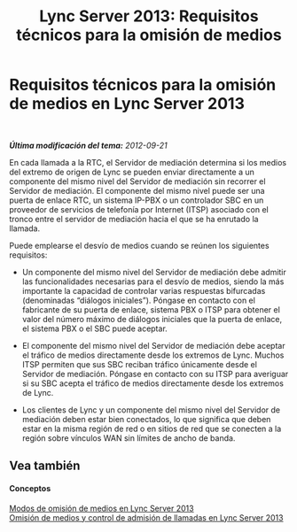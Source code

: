 ﻿---
title: 'Lync Server 2013: Requisitos técnicos para la omisión de medios'
TOCTitle: Requisitos técnicos para la omisión de medios
ms:assetid: 6162a204-0e7c-460a-8eb2-e592c6590a8a
ms:mtpsurl: https://technet.microsoft.com/es-es/library/Gg398435(v=OCS.15)
ms:contentKeyID: 48275435
ms.date: 01/07/2017
mtps_version: v=OCS.15
ms.translationtype: HT
---

# Requisitos técnicos para la omisión de medios en Lync Server 2013

 

_**Última modificación del tema:** 2012-09-21_

En cada llamada a la RTC, el Servidor de mediación determina si los medios del extremo de origen de Lync se pueden enviar directamente a un componente del mismo nivel del Servidor de mediación sin recorrer el Servidor de mediación. El componente del mismo nivel puede ser una puerta de enlace RTC, un sistema IP-PBX o un controlador SBC en un proveedor de servicios de telefonía por Internet (ITSP) asociado con el tronco entre el servidor de mediación hacia el que se ha enrutado la llamada.

Puede emplearse el desvío de medios cuando se reúnen los siguientes requisitos:

  - Un componente del mismo nivel del Servidor de mediación debe admitir las funcionalidades necesarias para el desvío de medios, siendo la más importante la capacidad de controlar varias respuestas bifurcadas (denominadas “diálogos iniciales”). Póngase en contacto con el fabricante de su puerta de enlace, sistema PBX o ITSP para obtener el valor del número máximo de diálogos iniciales que la puerta de enlace, el sistema PBX o el SBC puede aceptar.

  - El componente del mismo nivel del Servidor de mediación debe aceptar el tráfico de medios directamente desde los extremos de Lync. Muchos ITSP permiten que sus SBC reciban tráfico únicamente desde el Servidor de mediación. Póngase en contacto con su ITSP para averiguar si su SBC acepta el tráfico de medios directamente desde los extremos de Lync.

  - Los clientes de Lync y un componente del mismo nivel del Servidor de mediación deben estar bien conectados, lo que significa que deben estar en la misma región de red o en sitios de red que se conecten a la región sobre vínculos WAN sin límites de ancho de banda.

## Vea también

#### Conceptos

[Modos de omisión de medios en Lync Server 2013](lync-server-2013-media-bypass-modes.md)  
[Omisión de medios y control de admisión de llamadas en Lync Server 2013](lync-server-2013-media-bypass-and-call-admission-control.md)

